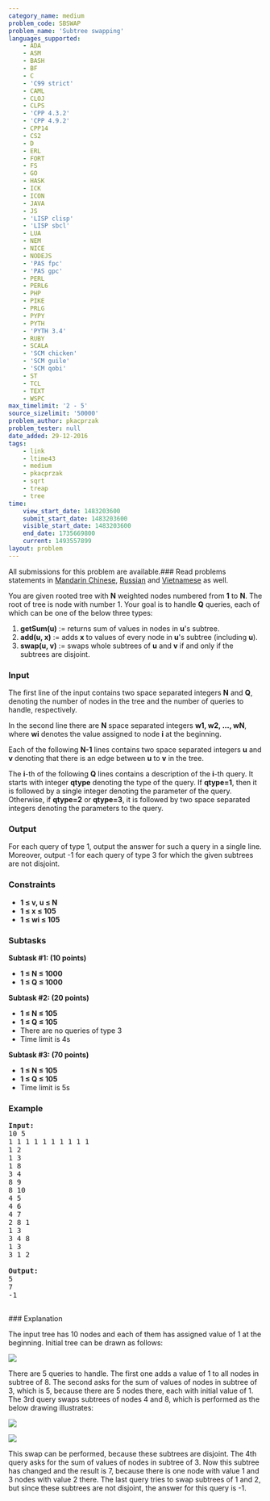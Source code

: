 ```yaml
---
category_name: medium
problem_code: SBSWAP
problem_name: 'Subtree swapping'
languages_supported:
    - ADA
    - ASM
    - BASH
    - BF
    - C
    - 'C99 strict'
    - CAML
    - CLOJ
    - CLPS
    - 'CPP 4.3.2'
    - 'CPP 4.9.2'
    - CPP14
    - CS2
    - D
    - ERL
    - FORT
    - FS
    - GO
    - HASK
    - ICK
    - ICON
    - JAVA
    - JS
    - 'LISP clisp'
    - 'LISP sbcl'
    - LUA
    - NEM
    - NICE
    - NODEJS
    - 'PAS fpc'
    - 'PAS gpc'
    - PERL
    - PERL6
    - PHP
    - PIKE
    - PRLG
    - PYPY
    - PYTH
    - 'PYTH 3.4'
    - RUBY
    - SCALA
    - 'SCM chicken'
    - 'SCM guile'
    - 'SCM qobi'
    - ST
    - TCL
    - TEXT
    - WSPC
max_timelimit: '2 - 5'
source_sizelimit: '50000'
problem_author: pkacprzak
problem_tester: null
date_added: 29-12-2016
tags:
    - link
    - ltime43
    - medium
    - pkacprzak
    - sqrt
    - treap
    - tree
time:
    view_start_date: 1483203600
    submit_start_date: 1483203600
    visible_start_date: 1483203600
    end_date: 1735669800
    current: 1493557899
layout: problem
---
```

All submissions for this problem are available.###  Read problems statements in [Mandarin Chinese](http://www.codechef.com/download/translated/LTIME43/mandarin/SBSWAP.pdf), [Russian](http://www.codechef.com/download/translated/LTIME43/russian/SBSWAP.pdf) and [Vietnamese](http://www.codechef.com/download/translated/LTIME43/vietnamese/SBSWAP.pdf) as well.

You are given rooted tree with **N** weighted nodes numbered from **1** to **N**. The root of tree is node with number 1. Your goal is to handle **Q** queries, each of which can be one of the below three types:

1. **getSum(u)** := returns sum of values in nodes in **u**'s subtree.
2. **add(u, x)** := adds **x** to values of every node in **u**'s subtree (including **u**).
3. **swap(u, v)** := swaps whole subtrees of **u** and **v** if and only if the subtrees are disjoint.

### Input

The first line of the input contains two space separated integers **N** and **Q**, denoting the number of nodes in the tree and the number of queries to handle, respectively.

In the second line there are **N** space separated integers **w1, w2, ..., wN**, where **wi** denotes the value assigned to node **i** at the beginning.

Each of the following **N-1** lines contains two space separated integers **u** and **v** denoting that there is an edge between **u** to **v** in the tree.

The **i**-th of the following **Q** lines contains a description of the **i**-th query. It starts with integer **qtype** denoting the type of the query. If **qtype=1**, then it is followed by a single integer denoting the parameter of the query. Otherwise, if **qtype=2** or **qtype=3**, it is followed by two space separated integers denoting the parameters to the query.

### Output

For each query of type 1, output the answer for such a query in a single line. Moreover, output -1 for each query of type 3 for which the given subtrees are not disjoint.

### Constraints

- **1 ≤ v, u ≤ N**
- **1 ≤ x ≤ 105**
- **1 ≤ wi ≤ 105**

### Subtasks

**Subtask #1: (10 points)**

- **1 ≤ N ≤ 1000**
- **1 ≤ Q ≤ 1000**

**Subtask #2: (20 points)**

- **1 ≤ N ≤ 105**
- **1 ≤ Q ≤ 105**
- There are no queries of type 3
- Time limit is 4s

**Subtask #3: (70 points)**

- **1 ≤ N ≤ 105**
- **1 ≤ Q ≤ 105**
- Time limit is 5s

### Example

<pre><b>Input:</b>
10 5
1 1 1 1 1 1 1 1 1 1
1 2
1 3
1 8
3 4
8 9
8 10
4 5
4 6
4 7
2 8 1
1 3
3 4 8
1 3
3 1 2

<b>Output:</b>
5
7
-1

</pre>### Explanation

The input tree has 10 nodes and each of them has assigned value of 1 at the beginning. Initial tree can be drawn as follows:

![](https://codechef_shared.s3.amazonaws.com/download/Images/LTIME43/15750153_1301041666620483_2119272736_n.png)

There are 5 queries to handle. The first one adds a value of 1 to all nodes in subtree of 8. The second asks for the sum of values of nodes in subtree of 3, which is 5, because there are 5 nodes there, each with initial value of 1. The 3rd query swaps subtrees of nodes 4 and 8, which is performed as the below drawing illustrates:

![](https://codechef_shared.s3.amazonaws.com/download/Images/LTIME43/15801498_1301041663287150_781091460_n.png)

![](https://codechef_shared.s3.amazonaws.com/download/Images/LTIME43/15820123_1301041659953817_1549432346_n.png)

This swap can be performed, because these subtrees are disjoint. The 4th query asks for the sum of values of nodes in subtree of 3. Now this subtree has changed and the result is 7, because there is one node with value 1 and 3 nodes with value 2 there. The last query tries to swap subtrees of 1 and 2, but since these subtrees are not disjoint, the answer for this query is -1.
